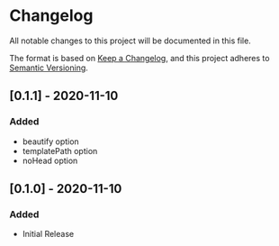 # Changelog
All notable changes to this project will be documented in this file.

The format is based on [Keep a Changelog](https://keepachangelog.com/en/1.0.0/),
and this project adheres to [Semantic Versioning](https://semver.org/spec/v2.0.0.html).

## [0.1.1] - 2020-11-10
### Added
- beautify option
- templatePath option
- noHead option

## [0.1.0] - 2020-11-10
### Added
- Initial Release
